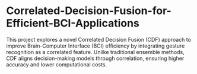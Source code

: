 # Correlated-Decision-Fusion-for-Efficient-BCI-Applications
This project explores a novel Correlated Decision Fusion (CDF) approach to improve Brain-Computer Interface (BCI) efficiency by integrating gesture recognition as a correlated feature. Unlike traditional ensemble methods, CDF aligns decision-making models through correlation, ensuring higher accuracy and lower computational costs.
